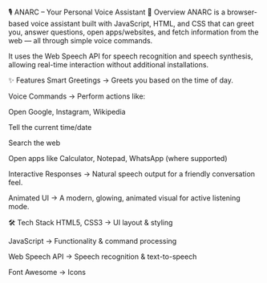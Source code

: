 🎙️ ANARC – Your Personal Voice Assistant
📌 Overview
ANARC is a browser-based voice assistant built with JavaScript, HTML, and CSS that can greet you, answer questions, open apps/websites, and fetch information from the web — all through simple voice commands.

It uses the Web Speech API for speech recognition and speech synthesis, allowing real-time interaction without additional installations.

✨ Features
Smart Greetings → Greets you based on the time of day.

Voice Commands → Perform actions like:

Open Google, Instagram, Wikipedia

Tell the current time/date

Search the web

Open apps like Calculator, Notepad, WhatsApp (where supported)

Interactive Responses → Natural speech output for a friendly conversation feel.

Animated UI → A modern, glowing, animated visual for active listening mode.

🛠 Tech Stack
HTML5, CSS3 → UI layout & styling

JavaScript → Functionality & command processing

Web Speech API → Speech recognition & text-to-speech

Font Awesome → Icons


